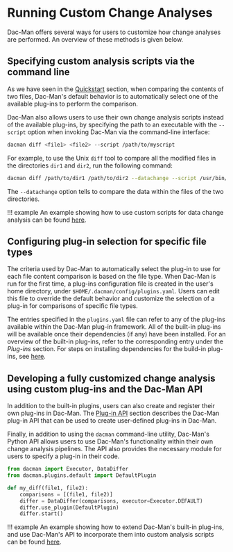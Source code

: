 # Running Custom Change Analyses

Dac-Man offers several ways for users to customize how change analyses are performed.
An overview of these methods is given below.

## Specifying custom analysis scripts via the command line

As we have seen in the [Quickstart](../../quickstart) section, when comparing the contents of two files,
Dac-Man's default behavior is to automatically select one of the available plug-ins to perform the comparison.

Dac-Man also allows users to use their own change analysis scripts instead of the available plug-ins,
by specifying the path to an executable with the `--script` option when invoking Dac-Man via the command-line interface:

```sh
dacman diff <file1> <file2> --script /path/to/myscript
```

For example, to use the Unix `diff` tool to compare all the modified files in the directories `dir1` and `dir2`,
run the following command:

```sh
dacman diff /path/to/dir1 /path/to/dir2 --datachange --script /usr/bin/diff
```

The `--datachange` option tells to compare the data within the files of the two directories.

!!! example
    An example showing how to use custom scripts for data change analysis can be found [here](../../examples/script).

## Configuring plug-in selection for specific file types

The criteria used by Dac-Man to automatically select the plug-in to use for each file content comparison is based on the file type.
When Dac-Man is run for the first time, a plug-ins configuration file is created in the user's home directory,
under `$HOME/.dacman/config/plugins.yaml`.
Users can edit this file to override the default behavior and customize the selection of a plug-in for comparisons of specific file types.

The entries specified in the `plugins.yaml` file can refer to any of the plug-ins available within the Dac-Man plug-in framework.
All of the built-in plug-ins will be available once their dependencies (if any) have been installed.
For an overview of the built-in plug-ins, refer to the corresponding entry under the *Plug-ins* section.
For steps on installing dependencies for the build-in plug-ins, see [here](../../install/dependencies).

## Developing a fully customized change analysis using custom plug-ins and the Dac-Man API

In addition to the built-in plugins, users can also create and register their own plug-ins in Dac-Man.
The [Plug-in API](../../reference/plugins-api) section describes the Dac-Man plug-in API
that can be used to create user-defined plug-ins in Dac-Man.

Finally, in addition to using the `dacman` command-line utility,
Dac-Man's Python API allows users to use Dac-Man's functionality within their own change analysis pipelines.
The API also provides the necessary module for users to specify a plug-in in their code.

```py
from dacman import Executor, DataDiffer
from dacman.plugins.default import DefaultPlugin

def my_diff(file1, file2):
    comparisons = [(file1, file2)]
    differ = DataDiffer(comparisons, executor=Executor.DEFAULT)
    differ.use_plugin(DefaultPlugin)
    differ.start()
```

!!! example
    An example showing how to extend Dac-Man's built-in plug-ins, and use Dac-Man's API to incorporate them into custom analysis scripts can be found [here](../../examples/csv-simple).
